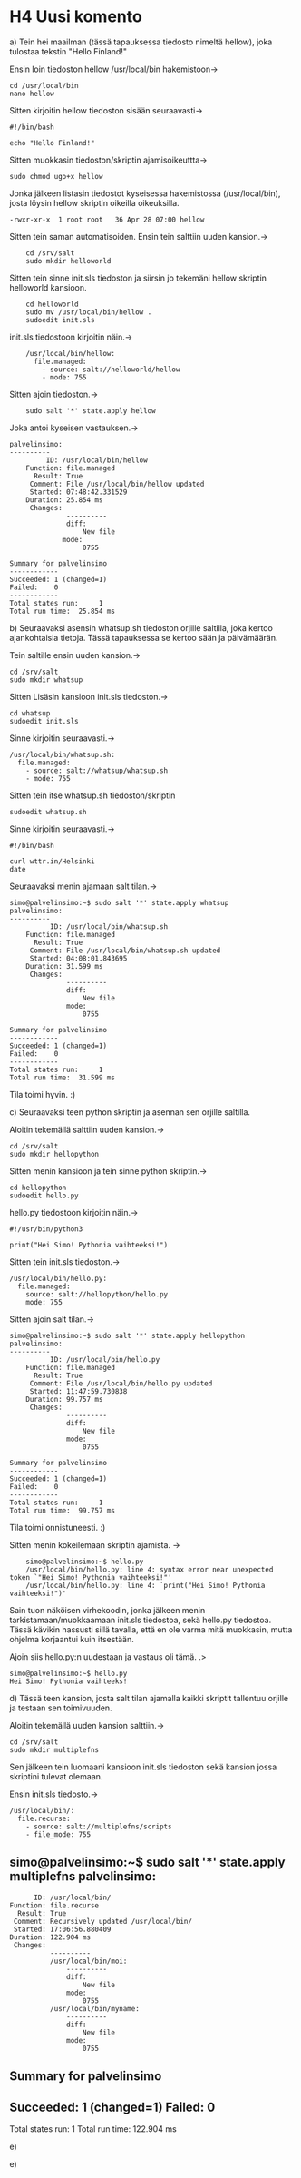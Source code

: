 # H4 Uusi komento

a) Tein hei maailman (tässä tapauksessa tiedosto nimeltä hellow), joka tulostaa tekstin "Hello Finland!"

Ensin loin tiedoston hellow /usr/local/bin hakemistoon->

	cd /usr/local/bin
	nano hellow

Sitten kirjoitin hellow tiedoston sisään seuraavasti->

	#!/bin/bash

	echo "Hello Finland!"

Sitten muokkasin tiedoston/skriptin ajamisoikeuttta->

	sudo chmod ugo+x hellow

Jonka jälkeen listasin tiedostot kyseisessa hakemistossa (/usr/local/bin), josta löysin hellow skriptin oikeilla oikeuksilla.

	-rwxr-xr-x  1 root root   36 Apr 28 07:00 hellow

Sitten tein saman automatisoiden. Ensin tein salttiin uuden kansion.->

        cd /srv/salt
        sudo mkdir helloworld

Sitten tein sinne init.sls tiedoston ja siirsin jo tekemäni hellow skriptin helloworld kansioon.

        cd helloworld
        sudo mv /usr/local/bin/hellow .
        sudoedit init.sls

init.sls tiedostoon kirjoitin näin.->

        /usr/local/bin/hellow:
          file.managed:
            - source: salt://helloworld/hellow
            - mode: 755

Sitten ajoin tiedoston.->

        sudo salt '*' state.apply hellow

Joka antoi kyseisen vastauksen.->

	palvelinsimo:
	----------
         	 ID: /usr/local/bin/hellow
	    Function: file.managed
	      Result: True
	     Comment: File /usr/local/bin/hellow updated
	     Started: 07:48:42.331529
	    Duration: 25.854 ms
	     Changes:
	              ----------
        	      diff:
                	  New file
             	 mode:
                	  0755

	Summary for palvelinsimo
	------------
	Succeeded: 1 (changed=1)
	Failed:    0
	------------
	Total states run:     1
	Total run time:  25.854 ms

b) Seuraavaksi asensin whatsup.sh tiedoston orjille saltilla, joka kertoo ajankohtaisia tietoja. Tässä tapauksessa se kertoo sään ja päivämäärän.

Tein saltille ensin uuden kansion.->

	cd /srv/salt
	sudo mkdir whatsup

Sitten Lisäsin kansioon init.sls tiedoston.->

	cd whatsup
	sudoedit init.sls

Sinne kirjoitin seuraavasti.->

	/usr/local/bin/whatsup.sh:
	  file.managed:
	    - source: salt://whatsup/whatsup.sh
	    - mode: 755

Sitten tein itse whatsup.sh tiedoston/skriptin

	sudoedit whatsup.sh

Sinne kirjoitin seuraavasti.->

	#!/bin/bash

	curl wttr.in/Helsinki
	date

Seuraavaksi menin ajamaan salt tilan.->

	simo@palvelinsimo:~$ sudo salt '*' state.apply whatsup
	palvelinsimo:
	----------
	          ID: /usr/local/bin/whatsup.sh
	    Function: file.managed
	      Result: True
	     Comment: File /usr/local/bin/whatsup.sh updated
	     Started: 04:08:01.843695
	    Duration: 31.599 ms
	     Changes:
	              ----------
	              diff:
	                  New file
	              mode:
	                  0755

	Summary for palvelinsimo
	------------
	Succeeded: 1 (changed=1)
	Failed:    0
	------------
	Total states run:     1
	Total run time:  31.599 ms

Tila toimi hyvin. :)

c) Seuraavaksi teen python skriptin ja asennan sen orjille saltilla.

Aloitin tekemällä salttiin uuden kansion.->

	cd /srv/salt
	sudo mkdir hellopython

Sitten menin kansioon ja tein sinne python skriptin.->

	cd hellopython
	sudoedit hello.py

hello.py tiedostoon kirjoitin näin.->

	#!/usr/bin/python3

	print("Hei Simo! Pythonia vaihteeksi!")

Sitten tein init.sls tiedoston.->

	/usr/local/bin/hello.py:
	  file.managed:
	    source: salt://hellopython/hello.py
	    mode: 755

Sitten ajoin salt tilan.->

	simo@palvelinsimo:~$ sudo salt '*' state.apply hellopython
	palvelinsimo:
	----------
	          ID: /usr/local/bin/hello.py
	    Function: file.managed
	      Result: True
	     Comment: File /usr/local/bin/hello.py updated
	     Started: 11:47:59.730838
	    Duration: 99.757 ms
	     Changes:
	              ----------
	              diff:
	                  New file
	              mode:
	                  0755

	Summary for palvelinsimo
	------------
	Succeeded: 1 (changed=1)
	Failed:    0
	------------
	Total states run:     1
	Total run time:  99.757 ms

Tila toimi onnistuneesti. :)

Sitten menin kokeilemaan skriptin ajamista. ->

        simo@palvelinsimo:~$ hello.py
        /usr/local/bin/hello.py: line 4: syntax error near unexpected token `"Hei Simo! Pythonia vaihteeksi!"'
        /usr/local/bin/hello.py: line 4: `print("Hei Simo! Pythonia vaihteeksi!")'

Sain tuon näköisen virhekoodin, jonka jälkeen menin tarkistamaan/muokkaamaan init.sls tiedostoa, sekä hello.py tiedostoa.
Tässä kävikin hassusti sillä tavalla, että en ole varma mitä muokkasin, mutta ohjelma korjaantui kuin itsestään.

Ajoin siis hello.py:n uudestaan ja vastaus oli tämä. .>

	simo@palvelinsimo:~$ hello.py
	Hei Simo! Pythonia vaihteeks!

d) Tässä teen kansion, josta salt tilan ajamalla kaikki skriptit tallentuu orjille ja testaan sen toimivuuden.

Aloitin tekemällä uuden kansion salttiin.->

	cd /srv/salt
	sudo mkdir multiplefns

Sen jälkeen tein luomaani kansioon init.sls tiedoston sekä kansion jossa skriptini tulevat olemaan.

Ensin init.sls tiedosto.->

	/usr/local/bin/:
	  file.recurse:
	    - source: salt://multiplefns/scripts
	    - file_mode: 755


simo@palvelinsimo:~$ sudo salt '*' state.apply multiplefns
palvelinsimo:
----------
          ID: /usr/local/bin/
    Function: file.recurse
      Result: True
     Comment: Recursively updated /usr/local/bin/
     Started: 17:06:56.880409
    Duration: 122.904 ms
     Changes:
              ----------
              /usr/local/bin/moi:
                  ----------
                  diff:
                      New file
                  mode:
                      0755
              /usr/local/bin/myname:
                  ----------
                  diff:
                      New file
                  mode:
                      0755

Summary for palvelinsimo
------------
Succeeded: 1 (changed=1)
Failed:    0
------------
Total states run:     1
Total run time: 122.904 ms 

e)

e)
